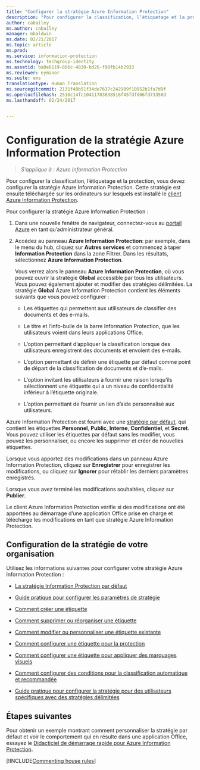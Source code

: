 ```yaml
---
title: "Configurer la stratégie Azure Information Protection"
description: "Pour configurer la classification, l’étiquetage et la protection, vous devez configurer la stratégie Azure Information Protection."
author: cabailey
ms.author: cabailey
manager: mbaldwin
ms.date: 02/21/2017
ms.topic: article
ms.prod: 
ms.service: information-protection
ms.technology: techgroup-identity
ms.assetid: ba0e8119-886c-4830-bd26-f98fb14b2933
ms.reviewer: eymanor
ms.suite: ems
translationtype: Human Translation
ms.sourcegitcommit: 2131f40b51f34de7637c242909f10952b1fa7d9f
ms.openlocfilehash: 2510c14fc10411783838516f45fdfd06fd73350d
ms.lasthandoff: 02/24/2017


---
```


# <a name="configuring-azure-information-protection-policy"></a>Configuration de la stratégie Azure Information Protection

>*S’applique à : Azure Information Protection*

Pour configurer la classification, l’étiquetage et la protection, vous devez configurer la stratégie Azure Information Protection. Cette stratégie est ensuite téléchargée sur les ordinateurs sur lesquels est installé le [client Azure Information Protection](https://www.microsoft.com/en-us/download/details.aspx?id=53018).

Pour configurer la stratégie Azure Information Protection :

1. Dans une nouvelle fenêtre de navigateur, connectez-vous au [portail Azure](https://portal.azure.com) en tant qu’administrateur général.

2. Accédez au panneau **Azure Information Protection**: par exemple, dans le menu du hub, cliquez sur **Autres services** et commencez à taper **Information Protection** dans la zone Filtrer. Dans les résultats, sélectionnez **Azure Information Protection**. 

    Vous verrez alors le panneau **Azure Information Protection**, où vous pouvez ouvrir la stratégie **Global** accessible par tous les utilisateurs. Vous pouvez également ajouter et modifier des stratégies délimitées. La stratégie **Global** Azure Information Protection contient les éléments suivants que vous pouvez configurer :

    - Les étiquettes qui permettent aux utilisateurs de classifier des documents et des e-mails.

    - Le titre et l’info-bulle de la barre Information Protection, que les utilisateurs voient dans leurs applications Office.

    - L’option permettant d’appliquer la classification lorsque des utilisateurs enregistrent des documents et envoient des e-mails.

    - L’option permettant de définir une étiquette par défaut comme point de départ de la classification de documents et d’e-mails.

    - L’option invitant les utilisateurs à fournir une raison lorsqu’ils sélectionnent une étiquette qui a un niveau de confidentialité inférieur à l’étiquette originale.

    - L’option permettant de fournir un lien d’aide personnalisé aux utilisateurs.

Azure Information Protection est fourni avec une [stratégie par défaut](configure-policy-default.md), qui contient les étiquettes **Personnel**, **Public**, **Interne**, **Confidentiel**, et **Secret**. Vous pouvez utiliser les étiquettes par défaut sans les modifier, vous pouvez les personnaliser, ou encore les supprimer et créer de nouvelles étiquettes.

Lorsque vous apportez des modifications dans un panneau Azure Information Protection, cliquez sur **Enregistrer** pour enregistrer les modifications, ou cliquez sur **Ignorer** pour rétablir les derniers paramètres enregistrés. 

Lorsque vous avez terminé les modifications souhaitées, cliquez sur **Publier**. 

Le client Azure Information Protection vérifie si des modifications ont été apportées au démarrage d’une application Office prise en charge et télécharge les modifications en tant que stratégie Azure Information Protection.

## <a name="configuring-your-organizations-policy"></a>Configuration de la stratégie de votre organisation

Utilisez les informations suivantes pour configurer votre stratégie Azure Information Protection :

- [La stratégie Information Protection par défaut](configure-policy-default.md)

- [Guide pratique pour configurer les paramètres de stratégie](configure-policy-settings.md)

- [Comment créer une étiquette](configure-policy-new-label.md)

- [Comment supprimer ou réorganiser une étiquette](configure-policy-delete-reorder.md)

- [Comment modifier ou personnaliser une étiquette existante](configure-policy-change-label.md)

- [Comment configurer une étiquette pour la protection](configure-policy-protection.md)

- [Comment configurer une étiquette pour appliquer des marquages visuels](configure-policy-markings.md)

- [Comment configurer des conditions pour la classification automatique et recommandée](configure-policy-classification.md)

- [Guide pratique pour configurer la stratégie pour des utilisateurs spécifiques avec des stratégies délimitées](configure-policy-scope.md)

## <a name="next-steps"></a>Étapes suivantes

Pour obtenir un exemple montrant comment personnaliser la stratégie par défaut et voir le comportement qui en résulte dans une application Office, essayez le [Didacticiel de démarrage rapide pour Azure Information Protection](../get-started/infoprotect-quick-start-tutorial.md).

[!INCLUDE[Commenting house rules](../includes/houserules.md)]

